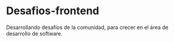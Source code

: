 # Desafios-frontend
Desarrollando desafíos de la comunidad, para crecer en el área de desarrollo de software.
